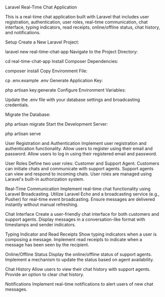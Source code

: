 Laravel Real-Time Chat Application

This is a real-time chat application built with Laravel that includes user registration, authentication, user roles, real-time communication, chat interface, typing indicators, read receipts, online/offline status, chat history, and notifications.

Setup
Create a New Laravel Project:


laravel new real-time-chat-app
Navigate to the Project Directory:


cd real-time-chat-app
Install Composer Dependencies:


composer install
Copy Environment File:


cp .env.example .env
Generate Application Key:


php artisan key:generate
Configure Environment Variables:

Update the .env file with your database settings and broadcasting credentials.

Migrate the Database:


php artisan migrate
Start the Development Server:


php artisan serve

User Registration and Authentication
Implement user registration and authentication functionality.
Allow users to register using their email and password.
Allow users to log in using their registered email and password.

User Roles
Define two user roles: Customer and Support Agent.
Customers can initiate chats and communicate with support agents.
Support agents can view and respond to incoming chats.
User roles are managed using Laravel's built-in authorization system.

Real-Time Communication
Implement real-time chat functionality using Laravel Broadcasting.
Utilize Laravel Echo and a broadcasting service (e.g., Pusher) for real-time event broadcasting.
Ensure messages are delivered instantly without manual refreshing.

Chat Interface
Create a user-friendly chat interface for both customers and support agents.
Display messages in a conversation-like format with timestamps and sender indicators.

Typing Indicator and Read Receipts
Show typing indicators when a user is composing a message.
Implement read receipts to indicate when a message has been seen by the recipient.

Online/Offline Status
Display the online/offline status of support agents.
Implement a mechanism to update the status based on agent availability.

Chat History
Allow users to view their chat history with support agents.
Provide an option to clear chat history.

Notifications
Implement real-time notifications to alert users of new chat messages.
